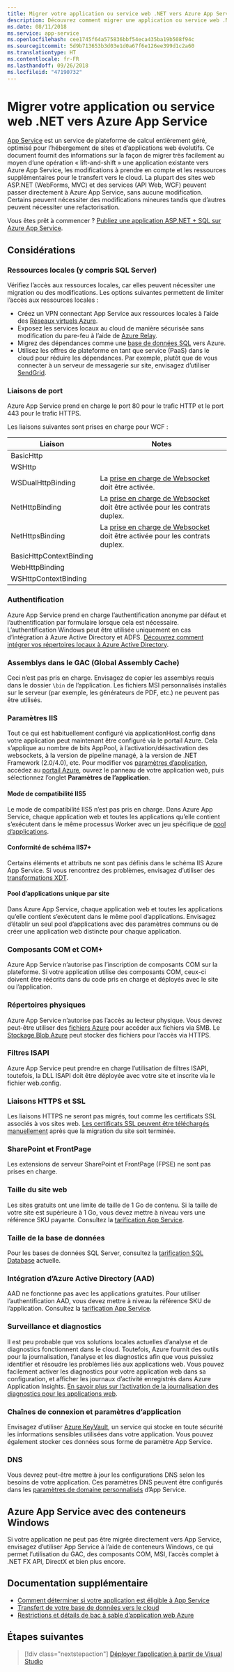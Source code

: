 ```yaml
---
title: Migrer votre application ou service web .NET vers Azure App Service
description: Découvrez comment migrer une application ou service web .NET se trouvant sur site vers Azure App Service.
ms.date: 08/11/2018
ms.service: app-service
ms.openlocfilehash: cee1745f64a575836bbf54eca435ba19b508f94c
ms.sourcegitcommit: 5d9b713653b3d03e1d0a67f6e126ee399d1c2a60
ms.translationtype: HT
ms.contentlocale: fr-FR
ms.lasthandoff: 09/26/2018
ms.locfileid: "47190732"
---
```

# <a name="migrate-your-net-web-app-or-service-to-azure-app-service"></a>Migrer votre application ou service web .NET vers Azure App Service 

[App Service](https://docs.microsoft.com/azure/app-service/app-service-web-overview#why-use-web-apps) est un service de plateforme de calcul entièrement géré, optimisé pour l’hébergement de sites et d’applications web évolutifs. Ce document fournit des informations sur la façon de migrer très facilement au moyen d’une opération « lift-and-shift » une application existante vers Azure App Service, les modifications à prendre en compte et les ressources supplémentaires pour le transfert vers le cloud. La plupart des sites web ASP.NET (WebForms, MVC) et des services (API Web, WCF) peuvent passer directement à Azure App Service, sans aucune modification. Certains peuvent nécessiter des modifications mineures tandis que d’autres peuvent nécessiter une refactorisation.

Vous êtes prêt à commencer ? [Publiez une application ASP.NET + SQL sur Azure App Service](https://go.microsoft.com/fwlink/?linkid=863214).

## <a name="considerations"></a>Considérations

### <a name="on-premises-resources-including-sql-server"></a>Ressources locales (y compris SQL Server)

Vérifiez l’accès aux ressources locales, car elles peuvent nécessiter une migration ou des modifications. Les options suivantes permettent de limiter l’accès aux ressources locales :

* Créez un VPN connectant App Service aux ressources locales à l’aide des [Réseaux virtuels Azure](https://docs.microsoft.com/azure/app-service/web-sites-integrate-with-vnet).
* Exposez les services locaux au cloud de manière sécurisée sans modification du pare-feu à l’aide de [Azure Relay](https://docs.microsoft.com/azure/service-bus-relay/relay-what-is-it).
* Migrez des dépendances comme une [base de données SQL](https://go.microsoft.com/fwlink/?linkid=863217) vers Azure.
* Utilisez les offres de plateforme en tant que service (PaaS) dans le cloud pour réduire les dépendances. Par exemple, plutôt que de vous connecter à un serveur de messagerie sur site, envisagez d’utiliser [SendGrid](https://docs.microsoft.com/azure/sendgrid-dotnet-how-to-send-email). 

### <a name="port-bindings"></a>Liaisons de port

Azure App Service prend en charge le port 80 pour le trafic HTTP et le port 443 pour le trafic HTTPS.

Les liaisons suivantes sont prises en charge pour WCF :

Liaison | Notes
--------|--------
BasicHttp | 
WSHttp | 
WSDualHttpBinding | La [prise en charge de Websocket](https://docs.microsoft.com/azure/app-service/web-sites-configure) doit être activée.
NetHttpBinding | La [prise en charge de Websocket](https://docs.microsoft.com/azure/app-service/web-sites-configure) doit être activée pour les contrats duplex.
NetHttpsBinding | La [prise en charge de Websocket](https://docs.microsoft.com/azure/app-service/web-sites-configure) doit être activée pour les contrats duplex.
BasicHttpContextBinding |
WebHttpBinding |
WSHttpContextBinding |

### <a name="authentication"></a>Authentification

Azure App Service prend en charge l’authentification anonyme par défaut et l’authentification par formulaire lorsque cela est nécessaire. L’authentification Windows peut être utilisée uniquement en cas d’intégration à Azure Active Directory et ADFS. [Découvrez comment intégrer vos répertoires locaux à Azure Active Directory](https://docs.microsoft.com/azure/active-directory/connect/active-directory-aadconnect).

### <a name="assemblies-in-the-gac-global-assembly-cache"></a>Assemblys dans le GAC (Global Assembly Cache) 

Ceci n’est pas pris en charge. Envisagez de copier les assemblys requis dans le dossier `\bin` de l’application. Les fichiers MSI personnalisés installés sur le serveur (par exemple, les générateurs de PDF, etc.) ne peuvent pas être utilisés.  

### <a name="iis-settings"></a>Paramètres IIS
Tout ce qui est habituellement configuré via applicationHost.config dans votre application peut maintenant être configuré via le portail Azure. Cela s’applique au nombre de bits AppPool, à l’activation/désactivation des websockets, à la version de pipeline managé, à la version de .NET Framework (2.0/4.0), etc. Pour modifier vos [paramètres d’application](https://docs.microsoft.com/azure/app-service/web-sites-configure), accédez au [portail Azure](https://portal.azure.com), ouvrez le panneau de votre application web, puis sélectionnez l’onglet **Paramètres de l’application**.

#### <a name="iis5-compatibility-mode"></a>Mode de compatibilité IIS5
Le mode de compatibilité IIS5 n’est pas pris en charge. Dans Azure App Service, chaque application web et toutes les applications qu’elle contient s’exécutent dans le même processus Worker avec un jeu spécifique de [pool d’applications](http://technet.microsoft.com/library/cc735247(v=WS.10).aspx).

#### <a name="iis7-schema-compliance"></a>Conformité de schéma IIS7+  
Certains éléments et attributs ne sont pas définis dans le schéma IIS Azure App Service. Si vous rencontrez des problèmes, envisagez d’utiliser des [transformations XDT](http://azure.microsoft.com/documentation/articles/web-sites-transform-extend/).

#### <a name="single-application-pool-per-site"></a>Pool d’applications unique par site  
Dans Azure App Service, chaque application web et toutes les applications qu’elle contient s’exécutent dans le même pool d’applications. Envisagez d’établir un seul pool d’applications avec des paramètres communs ou de créer une application web distincte pour chaque application.

### <a name="com-and-com-components"></a>Composants COM et COM+  
Azure App Service n’autorise pas l’inscription de composants COM sur la plateforme. Si votre application utilise des composants COM, ceux-ci doivent être réécrits dans du code pris en charge et déployés avec le site ou l’application.  

### <a name="physical-directories"></a>Répertoires physiques 
Azure App Service n’autorise pas l’accès au lecteur physique. Vous devrez peut-être utiliser des [fichiers Azure](https://docs.microsoft.com/azure/storage/files/storage-files-introduction) pour accéder aux fichiers via SMB. Le [Stockage Blob Azure](https://docs.microsoft.com/azure/storage/blobs/storage-blobs-introduction) peut stocker des fichiers pour l’accès via HTTPS.  

### <a name="isapi-filters"></a>Filtres ISAPI  
Azure App Service peut prendre en charge l’utilisation de filtres ISAPI, toutefois, la DLL ISAPI doit être déployée avec votre site et inscrite via le fichier web.config.  

### <a name="https-bindings-and-ssl"></a>Liaisons HTTPS et SSL 
Les liaisons HTTPS ne seront pas migrés, tout comme les certificats SSL associés à vos sites web. [Les certificats SSL peuvent être téléchargés manuellement](https://docs.microsoft.com/azure/app-service/app-service-web-tutorial-custom-ssl) après que la migration du site soit terminée.  

### <a name="sharepoint-and-frontpage"></a>SharePoint et FrontPage 
Les extensions de serveur SharePoint et FrontPage (FPSE) ne sont pas prises en charge.

### <a name="web-site-size"></a>Taille du site web  
Les sites gratuits ont une limite de taille de 1 Go de contenu. Si la taille de votre site est supérieure à 1 Go, vous devez mettre à niveau vers une référence SKU payante. Consultez la [tarification App Service](https://azure.microsoft.com/pricing/details/app-service/windows/). 

### <a name="database-size"></a>Taille de la base de données  
Pour les bases de données SQL Server, consultez la [tarification SQL Database](http://azure.microsoft.com/pricing/details/sql-database) actuelle.  

### <a name="azure-active-directory-aad-integration"></a>Intégration d’Azure Active Directory (AAD)  
AAD ne fonctionne pas avec les applications gratuites. Pour utiliser l’authentification AAD, vous devez mettre à niveau la référence SKU de l’application. Consultez la [tarification App Service](https://azure.microsoft.com/pricing/details/app-service/windows/).

### <a name="monitoring-and-diagnostics"></a>Surveillance et diagnostics
Il est peu probable que vos solutions locales actuelles d’analyse et de diagnostics fonctionnent dans le cloud. Toutefois, Azure fournit des outils pour la journalisation, l’analyse et les diagnostics afin que vous puissiez identifier et résoudre les problèmes liés aux applications web. Vous pouvez facilement activer les diagnostics pour votre application web dans sa configuration, et afficher les journaux d’activité enregistrés dans Azure Application Insights. [En savoir plus sur l’activation de la journalisation des diagnostics pour les applications web](https://docs.microsoft.com/azure/app-service/web-sites-enable-diagnostic-log).

### <a name="connection-strings-and-application-settings"></a>Chaînes de connexion et paramètres d’application
Envisagez d’utiliser [Azure KeyVault](https://docs.microsoft.com/azure/key-vault/), un service qui stocke en toute sécurité les informations sensibles utilisées dans votre application. Vous pouvez également stocker ces données sous forme de paramètre App Service.

### <a name="dns"></a>DNS
Vous devrez peut-être mettre à jour les configurations DNS selon les besoins de votre application. Ces paramètres DNS peuvent être configurés dans les [paramètres de domaine personnalisés](https://docs.microsoft.com/azure/app-service/app-service-web-tutorial-custom-domain) d’App Service. 

## <a name="azure-app-service-with-windows-containers"></a>Azure App Service avec des conteneurs Windows
Si votre application ne peut pas être migrée directement vers App Service, envisagez d’utiliser App Service à l’aide de conteneurs Windows, ce qui permet l’utilisation du GAC, des composants COM, MSI, l’accès complet à .NET FX API, DirectX et bien plus encore.

## <a name="additional-reading"></a>Documentation supplémentaire

* [Comment déterminer si votre application est éligible à App Service](https://azure.microsoft.com/downloads/migration-assistant/)
* [Transfert de votre base de données vers le cloud](https://go.microsoft.com/fwlink/?linkid=863217)
* [Restrictions et détails de bac à sable d’application web Azure](https://github.com/projectkudu/kudu/wiki/Azure-Web-App-sandbox)

## <a name="next-steps"></a>Étapes suivantes

> [!div class="nextstepaction"]
> [Déployer l’application à partir de Visual Studio](https://docs.microsoft.com/visualstudio/deployment/quickstart-deploy-to-azure?view=vs-2017)
